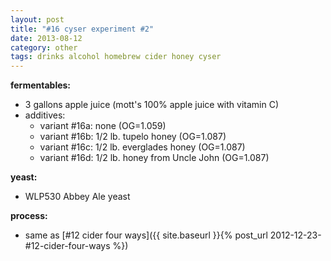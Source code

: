 ```yaml
---
layout: post
title: "#16 cyser experiment #2"
date: 2013-08-12
category: other
tags: drinks alcohol homebrew cider honey cyser
---
```

**fermentables:**
* 3 gallons apple juice (mott's 100% apple juice with vitamin C)
* additives:
  * variant #16a: none (OG=1.059)
  * variant #16b: 1/2 lb. tupelo honey (OG=1.087)
  * variant #16c: 1/2 lb. everglades honey (OG=1.087)
  * variant #16d: 1/2 lb. honey from Uncle John (OG=1.087)

**yeast:**
* WLP530 Abbey Ale yeast

**process:**
* same as [#12 cider four ways]({{ site.baseurl }}{% post_url 2012-12-23-#12-cider-four-ways %})
